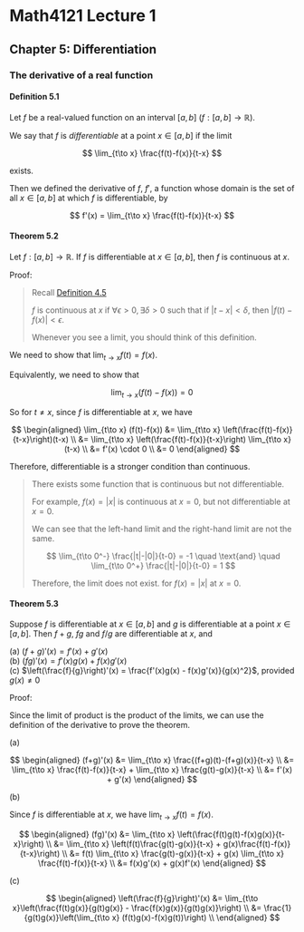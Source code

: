 # Math4121 Lecture 1

## Chapter 5: Differentiation

### The derivative of a real function

#### Definition 5.1

Let $f$ be a real-valued function on an interval $[a,b]$ ($f: [a,b] \to \mathbb{R}$). 

We say that $f$ is _differentiable_ at a point $x\in [a,b]$ if the limit

$$
\lim_{t\to x} \frac{f(t)-f(x)}{t-x}
$$

exists.

Then we defined the derivative of $f$, $f'$, a function whose domain is the set of all $x\in [a,b]$ at which $f$ is differentiable, by

$$
f'(x) = \lim_{t\to x} \frac{f(t)-f(x)}{t-x}
$$

#### Theorem 5.2

Let $f:[a,b]\to \mathbb{R}$. If $f$ is differentiable at $x\in [a,b]$, then $f$ is continuous at $x$.

Proof:

> Recall [Definition 4.5](https://notenextra.trance-0.com/Math4111/Math4111_L22#definition-45)
>
> $f$ is continuous at $x$ if $\forall \epsilon > 0, \exists \delta > 0$ such that if $|t-x| < \delta$, then $|f(t)-f(x)| < \epsilon$.
>
> Whenever you see a limit, you should think of this definition.

We need to show that $\lim_{t\to x} f(t) = f(x)$.

Equivalently, we need to show that

$$
\lim_{t\to x} (f(t)-f(x)) = 0
$$

So for $t\ne x$, since $f$ is differentiable at $x$, we have

$$
\begin{aligned}
\lim_{t\to x} (f(t)-f(x)) &= \lim_{t\to x} \left(\frac{f(t)-f(x)}{t-x}\right)(t-x) \\
&= \lim_{t\to x} \left(\frac{f(t)-f(x)}{t-x}\right) \lim_{t\to x} (t-x) \\
&= f'(x) \cdot 0 \\
&= 0
\end{aligned}
$$

Therefore, differentiable is a stronger condition than continuous.

> There exists some function that is continuous but not differentiable.
> 
> For example, $f(x) = |x|$ is continuous at $x=0$, but not differentiable at $x=0$.
>
> We can see that the left-hand limit and the right-hand limit are not the same.
>
> $$ \lim_{t\to 0^-} \frac{|t|-|0|}{t-0} = -1 \quad \text{and} \quad \lim_{t\to 0^+} \frac{|t|-|0|}{t-0} = 1 $$
>
> Therefore, the limit does not exist. for $f(x) = |x|$ at $x=0$.

#### Theorem 5.3

Suppose $f$ is differentiable at $x\in [a,b]$ and $g$ is differentiable at a point $x\in [a,b]$. Then $f+g$, $fg$ and $f/g$ are differentiable at $x$, and

(a) $(f+g)'(x) = f'(x) + g'(x)$  
(b) $(fg)'(x) = f'(x)g(x) + f(x)g'(x)$  
(c) $\left(\frac{f}{g}\right)'(x) = \frac{f'(x)g(x) - f(x)g'(x)}{g(x)^2}$, provided $g(x)\ne 0$

Proof:

Since the limit of product is the product of the limits, we can use the definition of the derivative to prove the theorem.

(a)

$$
\begin{aligned}
(f+g)'(x) &= \lim_{t\to x} \frac{(f+g)(t)-(f+g)(x)}{t-x} \\
&= \lim_{t\to x} \frac{f(t)-f(x)}{t-x} + \lim_{t\to x} \frac{g(t)-g(x)}{t-x} \\
&= f'(x) + g'(x)
\end{aligned}
$$

(b)

Since $f$ is differentiable at $x$, we have $\lim_{t\to x} f(t) = f(x)$.

$$
\begin{aligned}
(fg)'(x) &= \lim_{t\to x} \left(\frac{f(t)g(t)-f(x)g(x)}{t-x}\right) \\
&= \lim_{t\to x} \left(f(t)\frac{g(t)-g(x)}{t-x} + g(x)\frac{f(t)-f(x)}{t-x}\right) \\
&= f(t) \lim_{t\to x} \frac{g(t)-g(x)}{t-x} + g(x) \lim_{t\to x} \frac{f(t)-f(x)}{t-x} \\
&= f(x)g'(x) + g(x)f'(x)
\end{aligned}
$$

(c)

$$  
\begin{aligned}
\left(\frac{f}{g}\right)'(x) &= \lim_{t\to x}\left(\frac{f(t)g(x)}{g(t)g(x)} - \frac{f(x)g(x)}{g(t)g(x)}\right) \\
&= \frac{1}{g(t)g(x)}\left(\lim_{t\to x} (f(t)g(x)-f(x)g(t))\right) \\
\end{aligned}
$$

